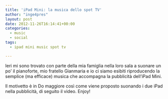 ```yaml
---
title: 'iPad Mini: la musica dello spot TV'
author: "inge4pres"
layout: post
date: 2012-11-26T16:14:41+00:00
categories:
  - music
  - social
tags:
  - ipad mini music spot tv

---
```

Ieri mi sono trovato con parte della mia famiglia nella loro sala a suonare un po&#8217; il pianoforte, mio fratello Gianmaria e io ci siamo esibiti riproducendo la semplice (ma efficace) musica che accompagna la pubblicità dell&#8217;iPad Mini.

Il motivetto è in Do maggiore così come viene proposto suonando i due iPad nella pubblicità, di seguito il video. Enjoy!

&nbsp;
